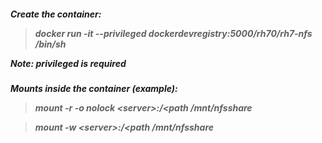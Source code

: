 <h5> Create the container:

>docker run -it --privileged dockerdevregistry:5000/rh70/rh7-nfs /bin/sh


  Note: **privileged** is required

<h5> Mounts inside the container (example):

>mount -r -o nolock \<server>:/\<path  /mnt/nfsshare

>mount -w \<server>:/\<path  /mnt/nfsshare

